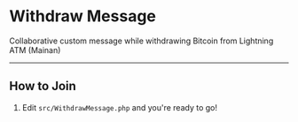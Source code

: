 # Withdraw Message
Collaborative custom message while withdrawing Bitcoin from Lightning ATM (Mainan)<br/>

---

## How to Join
1. Edit `src/WithdrawMessage.php` and you're ready to go!
